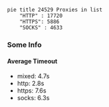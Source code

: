 
```mermaid
pie title 24529 Proxies in list
    "HTTP" : 17720
    "HTTPS": 5886
    "SOCKS" : 4633
```

### Some Info
#### Average Timeout

- mixed: 4.7s
- http: 2.8s
- https: 7.6s
- socks: 6.3s